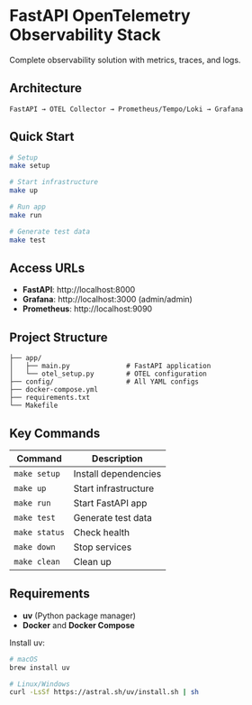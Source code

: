 # FastAPI OpenTelemetry Observability Stack

Complete observability solution with metrics, traces, and logs.

## Architecture
```
FastAPI → OTEL Collector → Prometheus/Tempo/Loki → Grafana
```

## Quick Start

```bash
# Setup
make setup

# Start infrastructure
make up

# Run app
make run

# Generate test data
make test
```

## Access URLs

- **FastAPI**: http://localhost:8000
- **Grafana**: http://localhost:3000 (admin/admin)
- **Prometheus**: http://localhost:9090

## Project Structure

```
├── app/
│   ├── main.py              # FastAPI application
│   └── otel_setup.py        # OTEL configuration
├── config/                  # All YAML configs
├── docker-compose.yml       
├── requirements.txt         
└── Makefile                
```

## Key Commands

| Command | Description |
|---------|-------------|
| `make setup` | Install dependencies |
| `make up` | Start infrastructure |
| `make run` | Start FastAPI app |
| `make test` | Generate test data |
| `make status` | Check health |
| `make down` | Stop services |
| `make clean` | Clean up |

## Requirements

- **uv** (Python package manager)
- **Docker** and **Docker Compose**

Install uv:
```bash
# macOS
brew install uv

# Linux/Windows
curl -LsSf https://astral.sh/uv/install.sh | sh
```